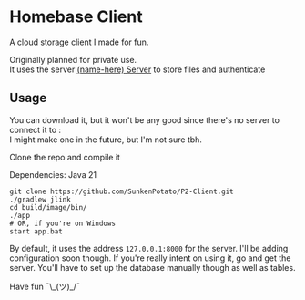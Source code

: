 # Homebase Client
A cloud storage client I made for fun. 

Originally planned for private use. \
It uses the server [(name-here) Server](https://github.com/SunkenPotato/Cloud-server) to store files and authenticate

## Usage
You can download it, but it won't be any good since there's no server to connect it to :\
I might make one in the future, but I'm not sure tbh.

Clone the repo and compile it

Dependencies: Java 21

```shell
git clone https://github.com/SunkenPotato/P2-Client.git
./gradlew jlink
cd build/image/bin/
./app
# OR, if you're on Windows
start app.bat
```

By default, it uses the address `127.0.0.1:8000` for the server. I'll be adding configuration soon though.
If you're really intent on using it, go and get the server.
You'll have to set up the database manually though as well as tables.

Have fun ¯\\\_(ツ)\_/¯
